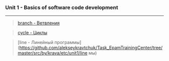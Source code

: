 ### Unit 1 - Basics of software code development
***
> [branch - Ветвления](https://github.com/alekseykravtchuk/Task_EpamTrainingCenter/tree/master/src/by/krava/etc/unit1/branch)

> [cycle - Циклы](https://github.com/alekseykravtchuk/Task_EpamTrainingCenter/tree/master/src/by/krava/etc/unit1/cycle)

> [line - Линейный программы](https://github.com/alekseykravtchuk/Task_EpamTrainingCenter/tree/master/src/by/krava/etc/unit1/line
мы)
